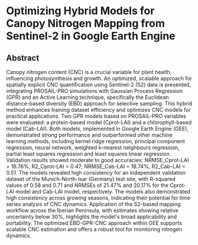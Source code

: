 # Optimizing Hybrid Models for Canopy Nitrogen Mapping from Sentinel-2 in Google Earth Engine

## Abstract

Canopy nitrogen content (CNC) is a crucial variable for plant health, influencing photosynthesis and growth. An optimized, scalable approach for spatially explicit CNC quantification using Sentinel-2 (S2) data is presented, integrating PROSAIL-PRO simulations with Gaussian Process Regression (GPR) and an Active Learning technique, specifically the Euclidean distance-based diversity (EBD) approach for selective sampling. This hybrid method enhances training dataset efficiency and optimizes CNC models for practical applications.
Two GPR models based on PROSAIL-PRO variables were evaluated: a protein-based model (Cprot-LAI) and a chlorophyll-based model (Cab-LAI). Both models, implemented in Google Earth Engine (GEE), demonstrated strong performance and outperformed other machine learning methods, including kernel ridge regression, principal component regression, neural network, weighted k-nearest neighbours regression, partial least squares regression and least squares linear regression. 
Validation results showed moderate to good accuracies: NRMSE_Cprot-LAI = 16.76%, R2_Cprot-LAI = 0.47; NRMSE_Cab-LAI = 18.74%, R2_Cab-LAI = 0.51. The models revealed high consistency for an independent validation dataset of the Munich-North-Isar (Germany) test site, with R-squared values of 0.58 and 0.71 and NRMSEs of 21.47% and 20.17% for the Cprot-LAI model and Cab-LAI model, respectively. 
The models also demonstrated high consistency across growing seasons, indicating their potential for time series analysis of CNC dynamics. Application of the S2-based mapping workflow across the Iberian Peninsula, with estimates showing relative uncertainty below 30%, highlights the model's broad applicability and portability. The optimized EBD-GPR-CNC approach within GEE supports scalable CNC estimation and offers a robust tool for monitoring nitrogen dynamics.
